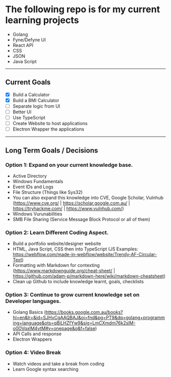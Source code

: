 # The following repo is for my current learning projects
- Golang
- Fyne/Defyne UI
- React API
- CSS
- JSON
- Java Script
---
## Current Goals

- [x] Build a Calculator
- [x] Build a BMI Calculator
- [ ] Separate logic from UI
- [ ] Better UI 
- [ ] Use TypeScript 
- [ ] Create Website to host applications
- [ ] Electron Wrapper the applications
--- 
## Long Term Goals / Decisions
### Option 1: Expand on your current knowledge base.
- Active Directory
- Windows Fundamentals
- Event IDs and Logs
- File Structure (Things like Sys32)
- You can also expand this knowledge into CVE, Google Scholar, Vulnhub (https://www.cve.org/ | https://scholar.google.com.au/ | https://tryhackme.com/ | https://www.vulnhub.com/)
- Windows Vurunabilities 
- SMB File Sharing (Service Message Block Protocol or all of them)

### Option 2: Learn Different Coding Aspect.
- Build a portfolio website/designer website 
- HTML, Java Script, CSS then into TypeScript (JS Examples: https://webflow.com/made-in-webflow/website/Trendy-AF-Circular-Text)
- Formatting with Markdown for contexting (https://www.markdownguide.org/cheat-sheet/ | https://github.com/adam-p/markdown-here/wiki/markdown-cheatsheet)
- Clean up Github to include knowledge learnt, goals, checklists

### Option 3: Continue to grow current knowledge set on Developer languages.
- Golang Basics (https://books.google.com.au/books?hl=en&lr=&id=SJHvCgAAQBAJ&oi=fnd&pg=PT9&dq=golang+programming+language&ots=qBiLHZfYw9&sig=LmCXmdm76k2slM-o0DVqxlM4vtM#v=onepage&q&f=false)
- API Calls and response 
- Electron Wrappers 

### Option 4: Video Break
- Watch videos and take a break from coding
- Learn Google syntax searching

